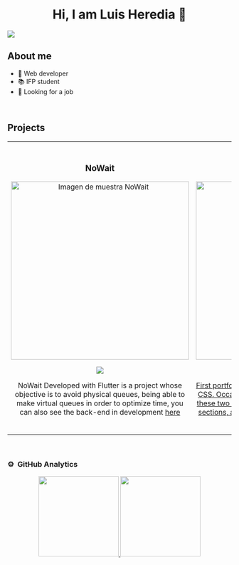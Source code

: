 <div align="center">
<h1 align="center">Hi, I am Luis Heredia 👋</h1>
</div>
<img src="https://subir-imagen.com/images/2024/09/09/WhatsApp-Image-2024-09-09-at-7.23.16-PM.jpeg">


## About me

- 📲 Web developer
- 📚 IFP student
- 🤝 Looking for a job
<br>

## Projects
<table>
<tr>
  
<td width="50%">
<h3 align="center">NoWait</h3>
<div align="center">
<a href="https://github.com/Skrillboss/no_wait" target="_blank"><img src="https://subir-imagen.com/images/2024/09/09/WhatsApp-Image-2024-09-09-at-7.27.07-PM.th.jpeg" width="400" alt="Imagen de muestra NoWait"></a>
<p>
<a href="https://github.com/Skrillboss/no_wait" target="_blank">
<img src="https://img.shields.io/badge/CÓDIGO-ff9?style=for-the-badge&logo=github&logoColor=black">
</a>
</p>
<p>
NoWait Developed with Flutter is a project whose objective is to avoid physical queues, being able to make virtual queues in order to optimize time, you can also see the back-end in development <a href="https://github.com/Skrillboss/no_wait_backEnd">here</p>
</div>
                                                                                      
</td>

<td width="50%">
               <br>
<h3 align="center">Portfolio</h3>
<div align="center">                                       
<a href="https://github.com/Skrillboss/portafolio" target="_blank"><img src="https://subir-imagen.com/images/2023/12/17/proyectob217bd188e90c521.png" width="400" alt="Curso arquitectura MVVM"></a>
<br>
<p>
<a href="https://github.com/Skrillboss/portafolio" target="_blank">
<img src="https://img.shields.io/badge/C%C3%93DIGO-80ffaa?style=for-the-badge&logo=github&logoColor=black">
</p>
</p>
First portfolio created as a way to practice HTML and CSS. Occasionally, to continue honing my skills with these two technologies, I attempt to incorporate new sections, animations, or anything else that comes to mind. It is still in development.
</p>
</div>                                                             
</table>                                                                                 
</div>
<br>

### ⚙️ &nbsp;GitHub Analytics

<p align="center">
<a href="https://github.com/Skrillboss">
  <img height="180em" src="https://github-readme-stats-eight-theta.vercel.app/api?username=Skrillboss&show_icons=true&theme=algolia&include_all_commits=true&count_private=true"/>
  <img height="180em" src="https://github-readme-stats-eight-theta.vercel.app/api/top-langs/?username=Skrillboss&layout=compact&langs_count=8&theme=algolia"/>
</a>
</p>
